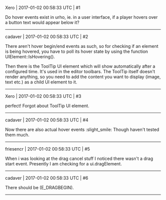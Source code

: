 Xero | 2017-01-02 00:58:33 UTC | #1

Do hover events exist in urho, ie. in a user interface, if a player hovers over a button text would appear below it?

-------------------------

cadaver | 2017-01-02 00:58:33 UTC | #2

There aren't hover begin/end events as such, so for checking if an element is being hovered, you have to poll its hover state by using the function UIElement::IsHovering().

Then there is the ToolTip UI element which will show automatically after a configured time. It's used in the editor toolbars. The ToolTip itself doesn't render anything, so you need to add the content you want to display (image, text etc.) as a child UI element to it.

-------------------------

Xero | 2017-01-02 00:58:33 UTC | #3

perfect! Forgot about ToolTip UI element.

-------------------------

cadaver | 2017-01-02 00:58:33 UTC | #4

Now there are also actual hover events :slight_smile: Though haven't tested them much.

-------------------------

friesencr | 2017-01-02 00:58:33 UTC | #5

When i was looking at the drag cancel stuff I noticed there wasn't a drag start event.  Presently I am checking for a ui.dragElement.

-------------------------

cadaver | 2017-01-02 00:58:33 UTC | #6

There should be (E_DRAGBEGIN).

-------------------------


